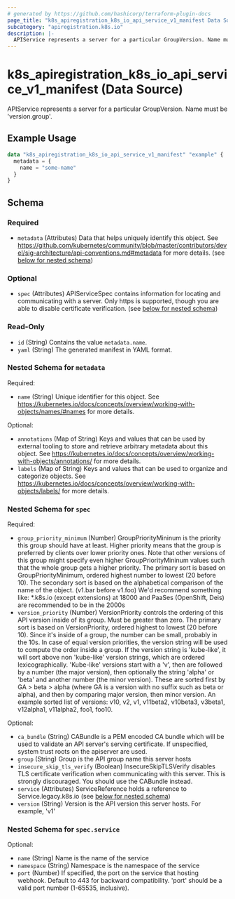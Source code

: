 ```yaml
---
# generated by https://github.com/hashicorp/terraform-plugin-docs
page_title: "k8s_apiregistration_k8s_io_api_service_v1_manifest Data Source - terraform-provider-k8s"
subcategory: "apiregistration.k8s.io"
description: |-
  APIService represents a server for a particular GroupVersion. Name must be 'version.group'.
---
```


# k8s_apiregistration_k8s_io_api_service_v1_manifest (Data Source)

APIService represents a server for a particular GroupVersion. Name must be 'version.group'.

## Example Usage

```terraform
data "k8s_apiregistration_k8s_io_api_service_v1_manifest" "example" {
  metadata = {
    name = "some-name"
  }
}
```

<!-- schema generated by tfplugindocs -->
## Schema

### Required

- `metadata` (Attributes) Data that helps uniquely identify this object. See https://github.com/kubernetes/community/blob/master/contributors/devel/sig-architecture/api-conventions.md#metadata for more details. (see [below for nested schema](#nestedatt--metadata))

### Optional

- `spec` (Attributes) APIServiceSpec contains information for locating and communicating with a server. Only https is supported, though you are able to disable certificate verification. (see [below for nested schema](#nestedatt--spec))

### Read-Only

- `id` (String) Contains the value `metadata.name`.
- `yaml` (String) The generated manifest in YAML format.

<a id="nestedatt--metadata"></a>
### Nested Schema for `metadata`

Required:

- `name` (String) Unique identifier for this object. See https://kubernetes.io/docs/concepts/overview/working-with-objects/names/#names for more details.

Optional:

- `annotations` (Map of String) Keys and values that can be used by external tooling to store and retrieve arbitrary metadata about this object. See https://kubernetes.io/docs/concepts/overview/working-with-objects/annotations/ for more details.
- `labels` (Map of String) Keys and values that can be used to organize and categorize objects. See https://kubernetes.io/docs/concepts/overview/working-with-objects/labels/ for more details.


<a id="nestedatt--spec"></a>
### Nested Schema for `spec`

Required:

- `group_priority_minimum` (Number) GroupPriorityMininum is the priority this group should have at least. Higher priority means that the group is preferred by clients over lower priority ones. Note that other versions of this group might specify even higher GroupPriorityMininum values such that the whole group gets a higher priority. The primary sort is based on GroupPriorityMinimum, ordered highest number to lowest (20 before 10). The secondary sort is based on the alphabetical comparison of the name of the object.  (v1.bar before v1.foo) We'd recommend something like: *.k8s.io (except extensions) at 18000 and PaaSes (OpenShift, Deis) are recommended to be in the 2000s
- `version_priority` (Number) VersionPriority controls the ordering of this API version inside of its group.  Must be greater than zero. The primary sort is based on VersionPriority, ordered highest to lowest (20 before 10). Since it's inside of a group, the number can be small, probably in the 10s. In case of equal version priorities, the version string will be used to compute the order inside a group. If the version string is 'kube-like', it will sort above non 'kube-like' version strings, which are ordered lexicographically. 'Kube-like' versions start with a 'v', then are followed by a number (the major version), then optionally the string 'alpha' or 'beta' and another number (the minor version). These are sorted first by GA > beta > alpha (where GA is a version with no suffix such as beta or alpha), and then by comparing major version, then minor version. An example sorted list of versions: v10, v2, v1, v11beta2, v10beta3, v3beta1, v12alpha1, v11alpha2, foo1, foo10.

Optional:

- `ca_bundle` (String) CABundle is a PEM encoded CA bundle which will be used to validate an API server's serving certificate. If unspecified, system trust roots on the apiserver are used.
- `group` (String) Group is the API group name this server hosts
- `insecure_skip_tls_verify` (Boolean) InsecureSkipTLSVerify disables TLS certificate verification when communicating with this server. This is strongly discouraged.  You should use the CABundle instead.
- `service` (Attributes) ServiceReference holds a reference to Service.legacy.k8s.io (see [below for nested schema](#nestedatt--spec--service))
- `version` (String) Version is the API version this server hosts.  For example, 'v1'

<a id="nestedatt--spec--service"></a>
### Nested Schema for `spec.service`

Optional:

- `name` (String) Name is the name of the service
- `namespace` (String) Namespace is the namespace of the service
- `port` (Number) If specified, the port on the service that hosting webhook. Default to 443 for backward compatibility. 'port' should be a valid port number (1-65535, inclusive).
